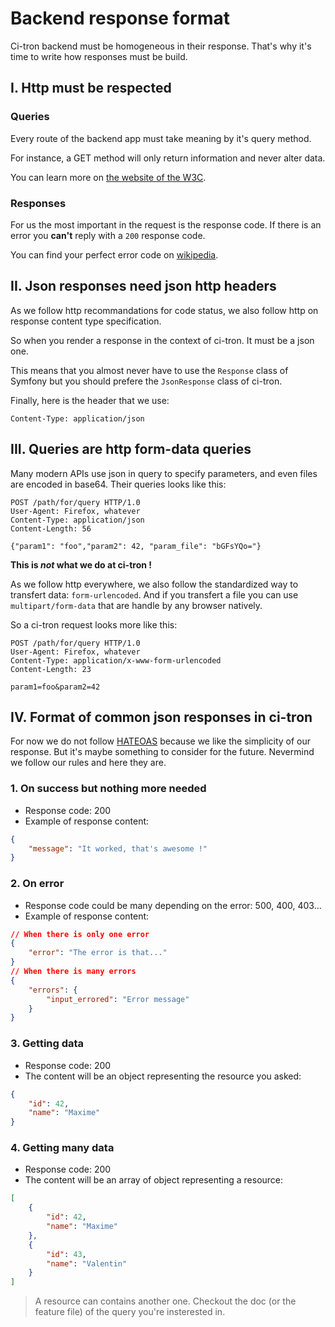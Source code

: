 Backend response format
=======================

Ci-tron backend must be homogeneous in their response. That's why it's time
to write how responses must be build.

I. Http must be respected
-------------------------

### Queries

Every route of the backend app must take meaning by it's query method.

For instance, a GET method will only return information and never alter
data.

You can learn more on
[the website of the W3C](https://www.w3.org/Protocols/rfc2616/rfc2616-sec9.html).

### Responses

For us the most important in the request is the response code. If there
is an error you **can't** reply with a `200` response code.

You can find your perfect error code on
[wikipedia](https://www.wikiwand.com/en/List_of_HTTP_status_codes).

II. Json responses need json http headers
-----------------------------------------

As we follow http recommandations for code status, we also follow http on
response content type specification.

So when you render a response in the context of ci-tron. It must be a json
one.

This means that you almost never have to use the `Response` class of
Symfony but you should prefere the `JsonResponse` class of ci-tron.

Finally, here is the header that we use:

```
Content-Type: application/json
```


III. Queries are http form-data queries
---------------------------------------

Many modern APIs use json in query to specify parameters, and even files
are encoded in base64. Their queries looks like this:

```
POST /path/for/query HTTP/1.0
User-Agent: Firefox, whatever
Content-Type: application/json
Content-Length: 56

{"param1": "foo","param2": 42, "param_file": "bGFsYQo="}
```

**This is *not* what we do at ci-tron !**

As we follow http everywhere, we also follow the standardized way to
transfert data: `form-urlencoded`. And if you transfert a file you can use
`multipart/form-data` that are handle by any browser natively.

So a ci-tron request looks more like this:

```
POST /path/for/query HTTP/1.0
User-Agent: Firefox, whatever
Content-Type: application/x-www-form-urlencoded
Content-Length: 23

param1=foo&param2=42
```

IV. Format of common json responses in ci-tron
----------------------------------------------

For now we do not follow [HATEOAS](https://www.wikiwand.com/en/HATEOAS)
because we like the simplicity of our response. But it's maybe something
to consider for the future. Nevermind we follow our rules and here they are.


### 1. On success but nothing more needed

* Response code: 200
* Example of response content:

```json
{
    "message": "It worked, that's awesome !"
}
```

### 2. On error

* Response code could be many depending on the error: 500, 400, 403...
* Example of response content:

```json
// When there is only one error
{
    "error": "The error is that..."
}
// When there is many errors
{
    "errors": {
        "input_errored": "Error message"
    }
}
```

### 3. Getting data

* Response code: 200
* The content will be an object representing the resource you asked:

```json
{
    "id": 42,
    "name": "Maxime"
}
```

### 4. Getting many data


* Response code: 200
* The content will be an array of object representing a resource:

```json
[
    {
        "id": 42,
        "name": "Maxime"
    },
    {
        "id": 43,
        "name": "Valentin"
    }
]
```

> A resource can contains another one. Checkout the doc (or the feature file) of the query you're insterested in.
